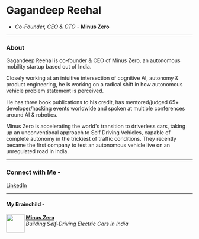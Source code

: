 # Gagandeep Reehal
- *Co-Founder, CEO & CTO -* **Minus Zero**

____
### About

Gagandeep Reehal is co-founder & CEO of Minus Zero, an autonomous mobility startup based out of India.

Closely working at an intuitive intersection of cognitive AI, autonomy & product engineering, he is working on a radical shift in how autonomous vehicle problem statement is perceived.

He has three book publications to his credit, has mentored/judged 65+ developer/hacking events worldwide and spoken at multiple conferences around AI & robotics.

Minus Zero is accelerating the world's transition to driverless cars, taking up an unconventional approach to Self Driving Vehicles, capable of complete autonomy in the trickiest of traffic conditions. They recently became the first company to test an autonomous vehicle live on an unregulated road in India.

____
### Connect with Me -

[LinkedIn](https://www.linkedin.com/in/gagandeepreehal/)

___
#### My Brainchild -
<p> <img align="left" src="https://avatars3.githubusercontent.com/u/70444900?s=180&v=4" width="50" height="50" />
  <b> <a href="https://minuszero.in"> Minus Zero </a> </b> <br>
  <i> Building Self-Driving Electric Cars in India </i> </p>


